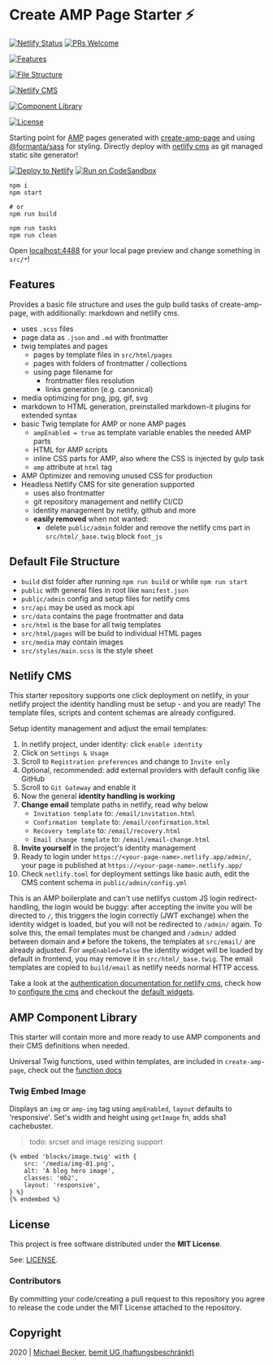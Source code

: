 # Create AMP Page Starter ⚡

[![Netlify Status](https://api.netlify.com/api/v1/badges/c2214cb4-af67-4525-a4ce-a4c68d3fa70d/deploy-status)](https://app.netlify.com/sites/create-amp-page/deploys)
[![PRs Welcome](https://img.shields.io/badge/PRs-welcome-brightgreen.svg?style=flat-square)](http://makeapullrequest.com)

[![Features](https://img.shields.io/badge/Features-blue?labelColor=333&color=4f4f4f&style=for-the-badge&logo=vercel&logoColor=333)](#features)

[![File Structure](https://img.shields.io/badge/File%20Structure-blue?labelColor=333&color=4f4f4f&style=for-the-badge&logo=vercel&logoColor=333)](#default-file-structure)

[![Netlify CMS](https://img.shields.io/badge/Netlify%20CMS-blue?labelColor=333&color=4f4f4f&style=for-the-badge&logo=vercel&logoColor=333)](#netlify-cms)

[![Component Library](https://img.shields.io/badge/Component%20Library-blue?labelColor=333&color=4f4f4f&style=for-the-badge&logo=vercel&logoColor=333)](#amp-component-library)

[![License](https://img.shields.io/badge/License-grey?labelColor=333&style=for-the-badge&logo=vercel&logoColor=333)](#license)

Starting point for [AMP](https://amp.dev) pages generated with [create-amp-page](https://github.com/bemit/create-amp-page) and using [@formanta/sass](https://formanta.bemit.codes) for styling.
Directly deploy with [netlify cms](https://www.netlifycms.org/) as git managed static site generator!

[![Deploy to Netlify](https://img.shields.io/badge/Deploy%20to%20netlify-success?style=for-the-badge&logo=netlify&labelColor=0e1e25&color=00C7B7)](https://app.netlify.com/start/deploy?repository=https://github.com/bemit/create-amp-page-starter) [![Run on CodeSandbox](https://img.shields.io/badge/run%20on%20CodeSandbox-blue?labelColor=fff&logoColor=505050&style=for-the-badge&logo=codesandbox)](https://codesandbox.io/s/github/bemit/create-amp-page-starter)

    npm i
    npm start

    # or
    npm run build

    npm run tasks
    npm run clean

Open [localhost:4488](http://localhost:4488) for your local page preview and change something in `src/*`!

## Features

Provides a basic file structure and uses the gulp build tasks of create-amp-page, with additionally: markdown and netlify cms.

- uses `.scss` files
- page data as `.json` and `.md` with frontmatter
- twig templates and pages
    - pages by template files in `src/html/pages`
    - pages with folders of frontmatter / collections
    - using page filename for
        - frontmatter files resolution
        - links generation (e.g. canonical)
- media optimizing for png, jpg, gif, svg
- markdown to HTML generation, preinstalled markdown-it plugins for extended syntax
- basic Twig template for AMP or none AMP pages
    - `ampEnabled = true` as template variable enables the needed AMP parts
    - HTML for AMP scripts
    - inline CSS parts for AMP, also where the CSS is injected by gulp task
    - `amp` attribute at `html` tag
- AMP Optimizer and removing unused CSS for production
- Headless Netlify CMS for site generation supported
    - uses also frontmatter
    - git repository management and netlify CI/CD
    - identity management by netlify, github and more
    - **easily removed** when not wanted:
        - delete `public/admin` folder and remove the netlify cms part in `src/html/_base.twig` block `foot_js`

## Default File Structure

- `build` dist folder after running `npm run build` or while `npm run start`
- `public` with general files in root like `manifest.json`
- `public/admin` config and setup files for netlify cms
- `src/api` may be used as mock api
- `src/data` contains the page frontmatter and data
- `src/html` is the base for all twig templates
- `src/html/pages` will be build to individual HTML pages
- `src/media` may contain images
- `src/styles/main.scss` is the style sheet

## Netlify CMS

This starter repository supports one click deployment on netlify, in your netlify project the identity handling must be setup - and you are ready! The template files, scripts and content schemas are already configured.

Setup identity management and adjust the email templates:

1. In netlify project, under identity: click `enable identity`
2. Click on `Settings & Usage`
3. Scroll to `Registration preferences` and change to `Invite only`
4. Optional, recommended: add external providers with default config like GitHub
5. Scroll to `Git Gateway` and enable it
6. Now the general **identity handling is working**
7. **Change email** template paths in netlify, read why below
    - `Invitation template` to: `/email/invitation.html`
    - `Confirmation template` to: `/email/confirmation.html`
    - `Recovery template` to: `/email/recovery.html`
    - `Email change template` to: `/email/email-change.html`
8. **Invite yourself** in the project's identity management
9. Ready to login under `https://<your-page-name>.netlify.app/admin/`, your page is published at `https://<your-page-name>.netlify.app/`
10. Check `netlify.toml` for deployment settings like basic auth, edit the CMS content schema in `public/admin/config.yml`

This is an AMP boilerplate and can't use netlifys custom JS login redirect-handling, the login would be buggy: after accepting the invite you will be directed to `/`, this triggers the login correctly (JWT exchange) when the identity widget is loaded, but you will not be redirected to `/admin/` again. To solve this, the email templates must be changed and `/admin/` added between domain and `#` before the tokens, the templates at `src/email/` are already adjusted. For `ampEnabled=false` the identity widget will be loaded by default in frontend, you may remove it in `src/html/_base.twig`. The email templates are copied to `build/email` as netlify needs normal HTTP access.

Take a look at the [authentication documentation for netlify cms](https://www.netlifycms.org/docs/add-to-your-site/#authentication), check how to [configure the cms](https://www.netlifycms.org/docs/configuration-options/) and checkout the [default widgets](https://www.netlifycms.org/docs/widgets/#default-widgets).


## AMP Component Library

This starter will contain more and more ready to use AMP components and their CMS definitions when needed.

Universal Twig functions, used within templates, are included in `create-amp-page`, check out the [function docs](https://github.com/bemit/create-amp-page#twig-functions)

### Twig Embed Image

Displays an `img` or `amp-img` tag using `ampEnabled`, `layout` defaults to 'responsive'. Set's width and height using `getImage` fn, adds sha1 cachebuster.

> todo: srcset and image resizing support

```twig
{% embed 'blocks/image.twig' with {
    src: '/media/img-01.png',
    alt: 'A blog hero image',
    classes: 'mb2',
    layout: 'responsive',
} %}
{% endembed %}
```

## License

This project is free software distributed under the **MIT License**.

See: [LICENSE](LICENSE).

### Contributors

By committing your code/creating a pull request to this repository you agree to release the code under the MIT License attached to the repository.

## Copyright

2020 | [Michael Becker](https://mlbr.xyz), [bemit UG (haftungsbeschränkt)](https://bemit.codes)

